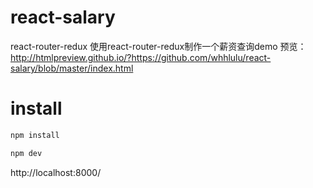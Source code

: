 # react-salary
react-router-redux 使用react-router-redux制作一个薪资查询demo
预览：http://htmlpreview.github.io/?https://github.com/whhlulu/react-salary/blob/master/index.html
# install
```javascript
npm install
```
```javascript
npm dev
```
http://localhost:8000/
